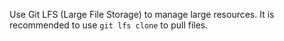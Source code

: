 Use Git LFS (Large File Storage) to manage large resources. It is recommended to use `git lfs clone` to pull files.
